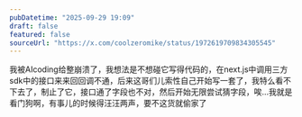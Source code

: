 ```yaml
---
pubDatetime: "2025-09-29 19:09"
draft: false
featured: false
sourceUrl: "https://x.com/coolzeromike/status/1972619709834305545"
---
```


我被AIcoding给整崩溃了，我想法是不想碰它写得代码的，在next.js中调用三方sdk中的接口来来回回调不通，后来这哥们儿索性自己开始写一套了，我特么看不下去了，制止了它，接口通了字段也不对，然后开始无限尝试猜字段，唉...我就是看门狗啊，有事儿的时候得汪汪两声，要不这货就偷家了
